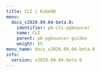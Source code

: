 ```yaml
---
title: CLI | KubeDB
menu:
  docs_v2020.09.04-beta.0:
    identifier: pb-cli-pgbouncer
    name: CLI
    parent: pb-pgbouncer-guides
    weight: 55
menu_name: docs_v2020.09.04-beta.0
info:
  version: v2020.09.04-beta.0
---
```


